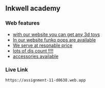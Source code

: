 ## Inkwell academy

### Web features
 - [with our website you can get any 3d toys](https://awesomeopensource.com/project/elangosundar/awesome-README-templates)
 - [In our website funko pops are available ](https://github.com/matiassingers/awesome-readme)
 - [We serve at resonable price](https://bulldogjob.com/news/449-how-to-write-a-good-readme-for-your-github-project)
 - [lots of dis count !!!!](https://bulldogjob.com/news/449-how-to-write-a-good-readme-for-your-github-project)
 - [accessories available](https://bulldogjob.com/news/449-how-to-write-a-good-readme-for-your-github-project)

### Live Link
```
https://assignment-11-d0638.web.app
```
